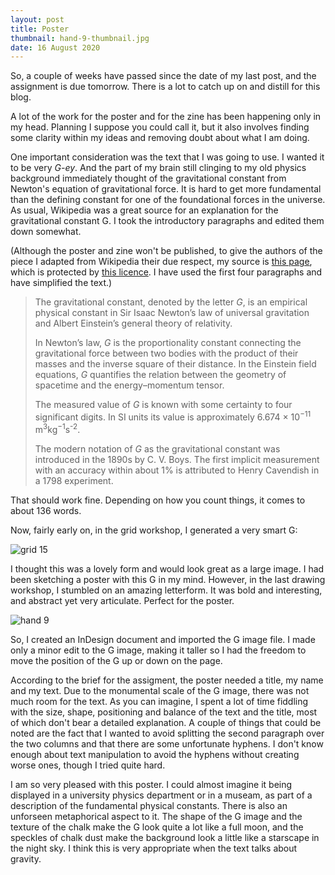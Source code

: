 ```yaml
---
layout: post
title: Poster
thumbnail: hand-9-thumbnail.jpg
date: 16 August 2020
---
```


So, a couple of weeks have passed since the date of my last post, and the assignment is due tomorrow. There is a lot to catch up on and distill for this blog.

A lot of the work for the poster and for the zine has been happening only in my head. Planning I suppose you could call it, but it also involves finding some clarity within my ideas and removing doubt about what I am doing.

One important consideration was the text that I was going to use. I wanted it to be very *G-ey*. And the part of my brain still clinging to my old physics background immediately thought of the gravitational constant from Newton's equation of gravitational force. It is hard to get more fundamental than the defining constant for one of the foundational forces in the universe. As usual, Wikipedia was a great source for an explanation for the gravitational constant G. I took the introductory paragraphs and edited them down somewhat.

(Although the poster and zine won't be published, to give the authors of the piece I adapted from Wikipedia their due respect, my source is [this page](https://en.wikipedia.org/wiki/Gravitational_constant), which is protected by [this licence](https://en.wikipedia.org/wiki/Wikipedia:Text_of_Creative_Commons_Attribution-ShareAlike_3.0_Unported_License). I have used the first four paragraphs and have simplified the text.)

> The gravitational constant, denoted by the letter *G*, is an empirical physical constant in Sir Isaac Newton’s law of universal gravitation and Albert Einstein’s general theory of relativity.
>
> In Newton’s law, *G* is the proportionality constant connecting the gravitational force between two bodies with the product of their masses and the inverse square of their distance. In the Einstein field equations, *G* quantifies the relation between the geometry of spacetime and the energy–momentum tensor.
>
> The measured value of *G* is known with some certainty to four significant digits. In SI units its value is approximately 6.674 × 10<sup>−11</sup> m<sup>3</sup>kg<sup>−1</sup>s<sup>-2</sup>.
>
> The modern notation of *G* as the gravitational constant was introduced in the 1890s by C. V. Boys. The first implicit measurement with an accuracy within about 1% is attributed to Henry Cavendish in a 1798 experiment.

That should work fine. Depending on how you count things, it comes to about 136 words.

Now, fairly early on, in the grid workshop, I generated a very smart G:

<img alt="grid 15" src="{{ site.baseurl }}/images/grid-15.jpg" class="med-img">

I thought this was a lovely form and would look great as a large image. I had been sketching a poster with this G in my mind. However, in the last drawing workshop, I stumbled on an amazing letterform. It was bold and interesting, and abstract yet very articulate. Perfect for the poster.

<img alt="hand 9" src="{{ site.baseurl }}/images/hand-9.jpg" class="med-img">

So, I created an InDesign document and imported the G image file. I made only a minor edit to the G image, making it taller so I had the freedom to move the position of the G up or down on the page.

According to the brief for the assigment, the poster needed a title, my name and my text. Due to the monumental scale of the G image, there was not much room for the text. As you can imagine, I spent a lot of time fiddling with the size, shape, positioning and balance of the text and the title, most of which don't bear a detailed explanation. A couple of things that could be noted are the fact that I wanted to avoid splitting the second paragraph over the two columns and that there are some unfortunate hyphens. I don't know enough about text manipulation to avoid the hyphens without creating worse ones, though I tried quite hard.

I am so very pleased with this poster. I could almost imagine it being displayed in a university physics department or in a museam, as part of a description of the fundamental physical constants. There is also an unforseen metaphorical aspect to it. The shape of the G image and the texture of the chalk make the G look quite a lot like a full moon, and the speckles of chalk dust make the background look a little like a starscape in the night sky. I think this is very appropriate when the text talks about gravity.
